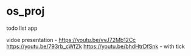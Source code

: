 # os_proj
todo list app 

vidoe presentation - https://youtu.be/vvJ72Mb12Cc
                      https://youtu.be/793rb_cWfZk
                      https://youtu.be/bhdHtrDfSnk - with tick
